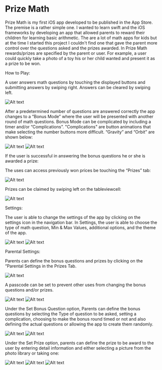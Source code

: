 # Prize Math

Prize Math is my first iOS app developed to be published in the App Store.  The premise is a rather simple one.  I wanted to learn swift and the iOS frameworks by developing an app that allowed parents to reward their children for learning basic arithmetic.  The are a lot of math apps for kids but at the time I started this project I couldn't find one that gave the parent more control over the questions asked and the prizes awarded.  In Prize Math rewards/prizes are specified by the parent or user.  For example, a user could quickly take a photo of a toy his or her child wanted and present it as a prize to be won.  

How to Play:

A user answers math questions by touching the displayed buttons and submitting answers by swiping right.  Answers can be cleared by swiping left. 

![Alt text](/Images/howToPlay.PNG?raw=true "Home")

After a predetermined number of questions are answered correctly the app changes to a “Bonus Mode” where the user will be presented with another round of math questions.  Bonus Mode can be complicated by including a timer and/or “Complications”.  "Complications" are button animations that make selecting the number buttons more difficult.  “Gravity” and “Orbit” are shown below:

![Alt text](/Images/gravity.PNG?raw=true "Gravity") ![Alt text](/Images/orbit.PNG?raw=true "Gravity")

If the user is successful in answering the bonus questions he or she is awarded a prize:

The uses can access previously won prices be touching the “Prizes” tab:

![Alt text](/Images/prizeTab.PNG?raw=true "Prizes Tab")

Prizes can be claimed by swiping left on the tableviewcell:

![Alt text](/Images/claimPrize.PNG?raw=true "Prizes Tab")

Settings:

The user is able to change the settings of the app by clicking on the settings icon in the navigation bar.  In Settings, the user is able to choose the type of math question, Min & Max Values, additional options, and the theme of the app. 

![Alt text](/Images/settings.PNG?raw=true "Prizes Tab") ![Alt text](/Images/settings2.PNG?raw=true "Prizes Tab")

Parental Settings:

Parents can define the bonus questions and prizes by clicking on the “Parental Settings in the Prizes Tab.

![Alt text](/Images/settingsXXX.PNG?raw=true "Prizes Tab") 

A passcode can be set to prevent other uses from changing the bonus questions and/or prizes.

![Alt text](/Images/setPassword.PNG?raw=true "Passcode") ![Alt text](/Images/confirmPassword.PNG?raw=true "Passcode") 

Under the Set Bonus Question option, Parents can define the bonus questions by selecting the Type of question to be asked, setting a complication, choosing to make the bonus round timed or not and also defining the actual questions or allowing the app to create them randomly.

![Alt text](/Images/setBonus.PNG?raw=true "Set Bonus") ![Alt text](/Images/setBonus2.PNG?raw=true "Set Bonus") 

Under the Set Prize option, parents can define the prize to be award to the user by entering detail information and either selecting a picture from the photo library or taking one:

![Alt text](/Images/setPrizexxxx.PNG?raw=true "Set Prize") ![Alt text](/Images/bonusPicture.PNG?raw=true "Set Prize") ![Alt text](/Images/deletePrize.PNG?raw=true "Set Prize")

